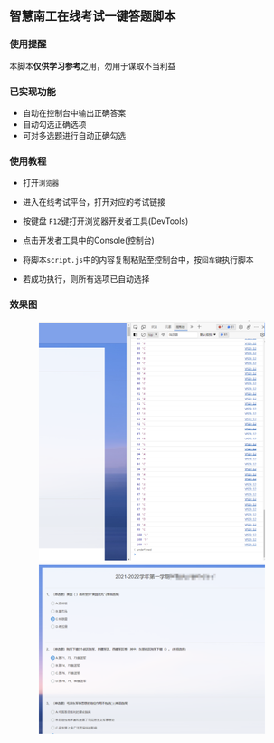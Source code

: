 ## 智慧南工在线考试一键答题脚本

### 使用提醒

本脚本**仅供学习参考**之用，勿用于谋取不当利益

### 已实现功能

- 自动在控制台中输出正确答案
- 自动勾选正确选项
- 可对多选题进行自动正确勾选

### 使用教程

- 打开`浏览器`

- 进入在线考试平台，打开对应的考试链接
- 按键盘 `F12`键打开浏览器开发者工具(DevTools)
- 点击开发者工具中的Console(控制台)
- 将脚本`script.js`中的内容复制粘贴至控制台中，按`回车键`执行脚本
- 若成功执行，则所有选项已自动选择

### 效果图

<p align="center">
  <img alt="logo" src="rs.png" width="400" style="margin-bottom: 5px;">
  <img alt="logo" src="rs1.png" width="400" style="margin-bottom: 5px;">
</p>

